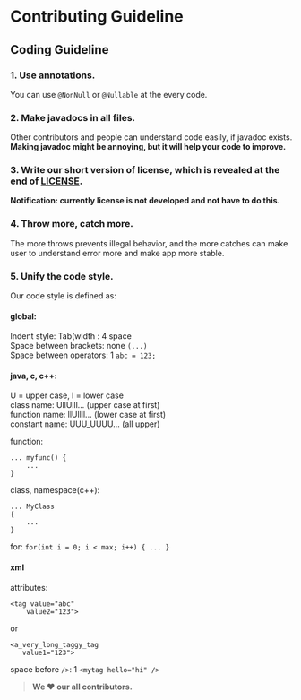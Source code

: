 # Contributing Guideline
## Coding Guideline
### 1. Use annotations.
You can use `@NonNull` or `@Nullable` at the every code.<br>

### 2. Make javadocs in all files.
Other contributors and people can understand code easily, if javadoc exists.<br>
**Making javadoc might be annoying, but it will help your code to improve.**

### 3. Write our short version of license, which is revealed at the end of [LICENSE](LICENSE).
**Notification: currently license is not developed and not have to do this.**<br>

### 4. Throw more, catch more.
The more throws prevents illegal behavior, and the more catches can make user to understand error more and make app more stable.

### 5. Unify the code style.
Our code style is defined as:<br>

#### global:
Indent style: Tab(width : 4 space<br>
Space between brackets: none `(...)`<br>
Space between operators: 1 `abc = 123;`<br>

#### java, c, c++:
U = upper case, l = lower case<br>
class name: UllUlll... (upper case at first)<br>
function name: llUllll... (lower case at first)<br>
constant name: UUU_UUUU... (all upper)

function: 
```
... myfunc() {
    ...
}
```
class, namespace(c++): 
```
... MyClass
{
    ...
}
```
for: `for(int i = 0; i < max; i++) { ... }`

#### xml
attributes: 
```
<tag value="abc"
    value2="123">
```
or 
```
<a_very_long_taggy_tag
   value1="123">
```
space before `/>`: 1 `<mytag hello="hi" />`

<p>

> **We :heart: our all contributors.**
